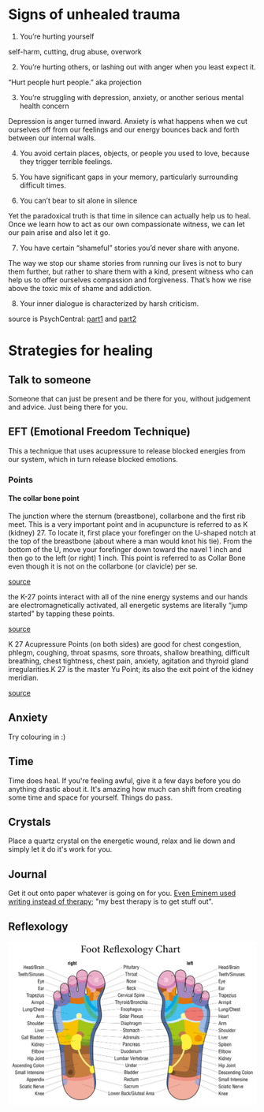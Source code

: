<!-- TITLE: Healing -->
<!-- SUBTITLE: Resources on healing -->



# Signs of unhealed trauma

1. You’re hurting yourself

self-harm, cutting, drug abuse, overwork

2. You’re hurting others, or lashing out with anger when you least expect it.

“Hurt people hurt people.” aka projection

3. You’re struggling with depression, anxiety, or another serious mental health concern

Depression is anger turned inward. Anxiety is what happens when we cut ourselves off from our feelings and our energy bounces back and forth between our internal walls.

4. You avoid certain places, objects, or people you used to love, because they trigger terrible feelings.

5. You have significant gaps in your memory, particularly surrounding difficult times.

6. You can’t bear to sit alone in silence

Yet the paradoxical truth is that time in silence can actually help us to heal. Once we learn how to act as our own compassionate witness, we can let our pain arise and also let it go.

7. You have certain “shameful” stories you’d never share with anyone.

The way we stop our shame stories from running our lives is not to bury them further, but rather to share them with a kind, present witness who can help us to offer ourselves compassion and forgiveness. That’s how we rise above the toxic mix of shame and addiction.

8. Your inner dialogue is characterized by harsh criticism.

source is PsychCentral: [part1](https://blogs.psychcentral.com/addiction-mental-health/2018/09/top-signs-of-unhealed-trauma-part-1/) and [part2](https://blogs.psychcentral.com/addiction-mental-health/2018/09/top-signs-of-unhealed-trauma-part-2)

# Strategies for healing

## Talk to someone

Someone that can just be present and be there for you, without judgement and advice. Just being there for you.

## EFT (Emotional Freedom Technique)

This a technique that uses acupressure to release blocked energies from our system, which in turn release blocked emotions.

### Points

#### The collar bone point

The junction where the sternum (breastbone), collarbone and the first rib meet. This is a very important point and in acupuncture is referred to as K (kidney) 27. To locate it, first place your forefinger on the U-shaped notch at the top of the breastbone (about where a man would knot his tie). From the bottom of the U, move your forefinger down toward the navel 1 inch and then go to the left (or right) 1 inch. This point is referred to as Collar Bone even though it is not on the collarbone (or clavicle) per se.

[source](https://eft.mercola.com/)

the K-27 points interact with all of the nine energy systems and our hands are electromagnetically activated, all energetic systems are literally “jump started” by tapping these points.

[source](http://www.semmelmanenergy.com/kidney-27-thump-jump/)

K 27 Acupressure Points (on both sides) are good for chest congestion, phlegm, coughing, throat spasms, sore throats, shallow breathing, difficult breathing, chest tightness, chest pain, anxiety, agitation and thyroid gland irregularities.K 27 is the master Yu Point; its also the exit point of the kidney meridian.

[source](https://www.acupressure.com/blog/index.php/master-acupressure-points-k-27-for-back-pain-stress-relief-deep-breathing-a-point-everyone-should-know/)

## Anxiety

Try colouring in :)
## Time

Time does heal. If you're feeling awful, give it a few days before you do anything drastic about it. It's amazing how much can shift from creating some time and space for yourself. Things do pass.
## Crystals

Place a quartz crystal on the energetic wound, relax and lie down and simply let it do it's work for you.

## Journal

Get it out onto paper whatever is going on for you. [Even Eminem used writing instead of therapy](https://youtu.be/Ji5I03sko8s?t=787); "my best therapy is to get stuff out".

## Reflexology

![Foot Reflexology Chart](/uploads/foot-reflexology-chart.jpg "Foot Reflexology Chart")